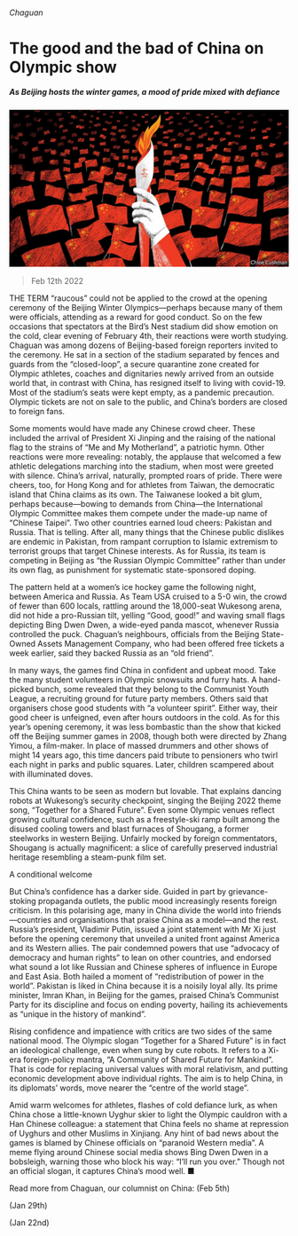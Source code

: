 ###### Chaguan

# The good and the bad of China on Olympic show 

##### As Beijing hosts the winter games, a mood of pride mixed with defiance 

![image](images/20220212_CND000_0.jpg) 

> Feb 12th 2022 

THE TERM “raucous” could not be applied to the crowd at the opening ceremony of the Beijing Winter Olympics—perhaps because many of them were officials, attending as a reward for good conduct. So on the few occasions that spectators at the Bird’s Nest stadium did show emotion on the cold, clear evening of February 4th, their reactions were worth studying. Chaguan was among dozens of Beijing-based foreign reporters invited to the ceremony. He sat in a section of the stadium separated by fences and guards from the “closed-loop”, a secure quarantine zone created for Olympic athletes, coaches and dignitaries newly arrived from an outside world that, in contrast with China, has resigned itself to living with covid-19. Most of the stadium’s seats were kept empty, as a pandemic precaution. Olympic tickets are not on sale to the public, and China’s borders are closed to foreign fans.

Some moments would have made any Chinese crowd cheer. These included the arrival of President Xi Jinping and the raising of the national flag to the strains of “Me and My Motherland”, a patriotic hymn. Other reactions were more revealing: notably, the applause that welcomed a few athletic delegations marching into the stadium, when most were greeted with silence. China’s arrival, naturally, prompted roars of pride. There were cheers, too, for Hong Kong and for athletes from Taiwan, the democratic island that China claims as its own. The Taiwanese looked a bit glum, perhaps because—bowing to demands from China—the International Olympic Committee makes them compete under the made-up name of “Chinese Taipei”. Two other countries earned loud cheers: Pakistan and Russia. That is telling. After all, many things that the Chinese public dislikes are endemic in Pakistan, from rampant corruption to Islamic extremism to terrorist groups that target Chinese interests. As for Russia, its team is competing in Beijing as “the Russian Olympic Committee” rather than under its own flag, as punishment for systematic state-sponsored doping.


The pattern held at a women’s ice hockey game the following night, between America and Russia. As Team USA cruised to a 5-0 win, the crowd of fewer than 600 locals, rattling around the 18,000-seat Wukesong arena, did not hide a pro-Russian tilt, yelling “Good, good!” and waving small flags depicting Bing Dwen Dwen, a wide-eyed panda mascot, whenever Russia controlled the puck. Chaguan’s neighbours, officials from the Beijing State-Owned Assets Management Company, who had been offered free tickets a week earlier, said they backed Russia as an “old friend”.

In many ways, the games find China in confident and upbeat mood. Take the many student volunteers in Olympic snowsuits and furry hats. A hand-picked bunch, some revealed that they belong to the Communist Youth League, a recruiting ground for future party members. Others said that organisers chose good students with “a volunteer spirit”. Either way, their good cheer is unfeigned, even after hours outdoors in the cold. As for this year’s opening ceremony, it was less bombastic than the show that kicked off the Beijing summer games in 2008, though both were directed by Zhang Yimou, a film-maker. In place of massed drummers and other shows of might 14 years ago, this time dancers paid tribute to pensioners who twirl each night in parks and public squares. Later, children scampered about with illuminated doves.

This China wants to be seen as modern but lovable. That explains dancing robots at Wukesong’s security checkpoint, singing the Beijing 2022 theme song, “Together for a Shared Future”. Even some Olympic venues reflect growing cultural confidence, such as a freestyle-ski ramp built among the disused cooling towers and blast furnaces of Shougang, a former steelworks in western Beijing. Unfairly mocked by foreign commentators, Shougang is actually magnificent: a slice of carefully preserved industrial heritage resembling a steam-punk film set.

A conditional welcome

But China’s confidence has a darker side. Guided in part by grievance-stoking propaganda outlets, the public mood increasingly resents foreign criticism. In this polarising age, many in China divide the world into friends—countries and organisations that praise China as a model—and the rest. Russia’s president, Vladimir Putin, issued a joint statement with Mr Xi just before the opening ceremony that unveiled a united front against America and its Western allies. The pair condemned powers that use “advocacy of democracy and human rights” to lean on other countries, and endorsed what sound a lot like Russian and Chinese spheres of influence in Europe and East Asia. Both hailed a moment of “redistribution of power in the world”. Pakistan is liked in China because it is a noisily loyal ally. Its prime minister, Imran Khan, in Beijing for the games, praised China’s Communist Party for its discipline and focus on ending poverty, hailing its achievements as “unique in the history of mankind”.

Rising confidence and impatience with critics are two sides of the same national mood. The Olympic slogan “Together for a Shared Future” is in fact an ideological challenge, even when sung by cute robots. It refers to a Xi-era foreign-policy mantra, “A Community of Shared Future for Mankind”. That is code for replacing universal values with moral relativism, and putting economic development above individual rights. The aim is to help China, in its diplomats’ words, move nearer the “centre of the world stage”.

Amid warm welcomes for athletes, flashes of cold defiance lurk, as when China chose a little-known Uyghur skier to light the Olympic cauldron with a Han Chinese colleague: a statement that China feels no shame at repression of Uyghurs and other Muslims in Xinjiang. Any hint of bad news about the games is blamed by Chinese officials on “paranoid Western media”. A meme flying around Chinese social media shows Bing Dwen Dwen in a bobsleigh, warning those who block his way: “I’ll run you over.” Though not an official slogan, it captures China’s mood well. ■

Read more from Chaguan, our columnist on China: (Feb 5th)

 (Jan 29th)

 (Jan 22nd)

